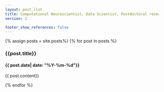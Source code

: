 ```yaml
---
layout: post_list
title: Computational Neuroscientist, Data Scientist, Postdoctoral researcher at the theoretical neuroscience group - INS in Aix-Marseille University
version: 2

footer_show_references: false
---
```


<main class="page-content" aria-label="Content">
  <div class="wrapper">
    <div class="container ">        
        {% assign posts = site.posts%}
        {% for post in posts %}
            <h3>{{post.title}}</h3>
            <h4>{{ post.date| date: "%Y-%m-%d"}}</h4>
            <p>{{ post.content}}</p>
        {% endfor %}
      </div>

  </div>
</main>